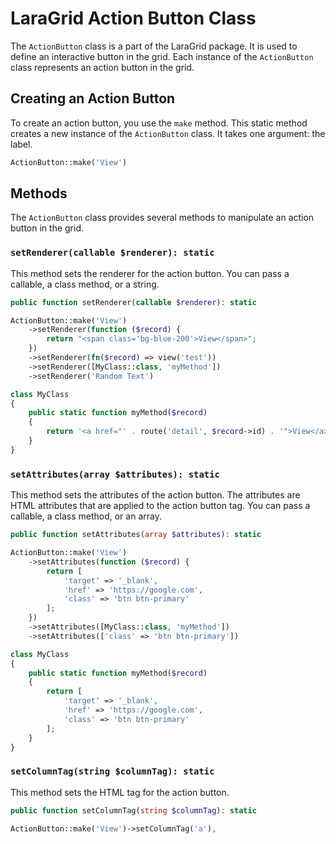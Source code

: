 # LaraGrid Action Button Class

The `ActionButton` class is a part of the LaraGrid package. It is used to define an interactive button in the grid. Each
instance of the `ActionButton` class represents an action button in the grid.

## Creating an Action Button

To create an action button, you use the `make` method. This static method creates a new instance of the `ActionButton`
class. It takes one argument: the label.

```php
ActionButton::make('View')
```

## Methods

The `ActionButton` class provides several methods to manipulate an action button in the grid.

### `setRenderer(callable $renderer): static`

This method sets the renderer for the action button. You can pass a callable, a class method, or a string.

```php
public function setRenderer(callable $renderer): static
```

```php
ActionButton::make('View')
    ->setRenderer(function ($record) {
        return "<span class='bg-blue-200'>View</span>";
    })
    ->setRenderer(fn($record) => view('test'))
    ->setRenderer([MyClass::class, 'myMethod'])
    ->setRenderer('Random Text')
```

```php
class MyClass
{
    public static function myMethod($record)
    {
        return '<a href="' . route('detail', $record->id) . '">View</a>';
    }
}
```

### `setAttributes(array $attributes): static`

This method sets the attributes of the action button. The attributes are HTML attributes that are applied to the action
button tag. You can pass a callable, a class method, or an array.

```php
public function setAttributes(array $attributes): static
```

```php
ActionButton::make('View')
    ->setAttributes(function ($record) {
        return [
            'target' => '_blank',
            'href' => 'https://google.com',
            'class' => 'btn btn-primary'
        ];
    })
    ->setAttributes([MyClass::class, 'myMethod'])
    ->setAttributes(['class' => 'btn btn-primary'])
```

```php
class MyClass
{
    public static function myMethod($record)
    {
        return [
            'target' => '_blank',
            'href' => 'https://google.com',
            'class' => 'btn btn-primary'
        ];
    }
}
```

### `setColumnTag(string $columnTag): static`

This method sets the HTML tag for the action button.

```php
public function setColumnTag(string $columnTag): static
```

```php
ActionButton::make('View')->setColumnTag('a'),
```
